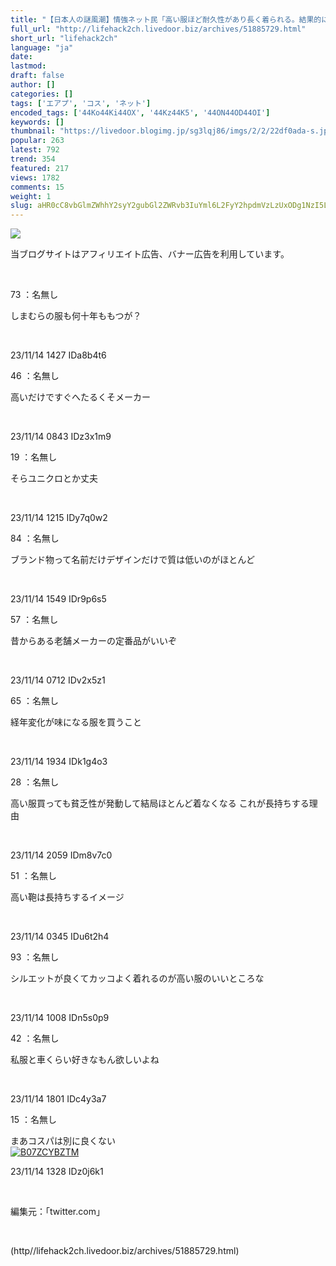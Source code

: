 ```yaml
---
title: "【日本人の謎風潮】情強ネット民「高い服ほど耐久性があり長く着られる。結果的にコスパがいい」←こいつ、服エアプだった‥‥"
full_url: "http://lifehack2ch.livedoor.biz/archives/51885729.html"
short_url: "lifehack2ch"
language: "ja"
date: 
lastmod: 
draft: false
author: []
categories: []
tags: ['エアプ', 'コス', 'ネット']
encoded_tags: ['44Ko44Ki44OX', '44Kz44K5', '44ON44OD44OI']
keywords: []
thumbnail: "https://livedoor.blogimg.jp/sg3lqj86/imgs/2/2/22df0ada-s.jpg"
popular: 263
latest: 792
trend: 354
featured: 217
views: 1782
comments: 15
weight: 1
slug: aHR0cC8vbGlmZWhhY2syY2gubGl2ZWRvb3IuYml6L2FyY2hpdmVzLzUxODg1NzI5Lmh0bWw=
---
```


![](https://livedoor.blogimg.jp/sg3lqj86/imgs/2/2/22df0ada-s.jpg)

<div><p>当ブログサイトはアフィリエイト広告、バナー広告を利用しています。</p> <p></p><br> <p class='t_name'>73 ：名無し</p> <p class='r4'>しまむらの服も何十年ももつが？ </p><br><p>23/11/14 1427 IDa8b4t6</p> <p class='t_name'>46 ：名無し</p> <p class='r4'>高いだけですぐへたるくそメーカー </p><br><p>23/11/14 0843 IDz3x1m9</p> <p class='t_name'>19 ：名無し</p> <p class='r4'>そらユニクロとか丈夫 </p><br><p>23/11/14 1215 IDy7q0w2</p> <p class='t_name'>84 ：名無し</p> <p class='r4'>ブランド物って名前だけデザインだけで質は低いのがほとんど </p><br><p>23/11/14 1549 IDr9p6s5</p> <p class='t_name'>57 ：名無し</p> <p class='r4'>昔からある老舗メーカーの定番品がいいぞ </p><br><p>23/11/14 0712 IDv2x5z1</p> <p class='t_name'>65 ：名無し</p> <p class='r4'>経年変化が味になる服を買うこと </p><br><p>23/11/14 1934 IDk1g4o3</p> <p class='t_name'>28 ：名無し</p> <p class='r4'>高い服買っても貧乏性が発動して結局ほとんど着なくなる これが長持ちする理由 </p><br><p>23/11/14 2059 IDm8v7c0</p> <p class='t_name'>51 ：名無し</p> <p class='r4'>高い鞄は長持ちするイメージ </p><br><p>23/11/14 0345 IDu6t2h4</p> <p class='t_name'>93 ：名無し</p> <p class='r4'>シルエットが良くてカッコよく着れるのが高い服のいいところな </p><br><p>23/11/14 1008 IDn5s0p9</p> <p class='t_name'>42 ：名無し</p> <p class='r4'>私服と車くらい好きなもん欲しいよね </p><br><p>23/11/14 1801 IDc4y3a7</p> <p class='t_name'>15 ：名無し</p> <p class='r2'>まあコスパは別に良くない<br><a href='https//www.amazon.co.jp/dp/B07ZCYBZTM/?tag=nishiky24-22' target='_blank'><img src='https//m.media-amazon.com/images/I/51T8gh1uqaL._SL500_.jpg' alt='B07ZCYBZTM' border='0'></a> </p><p>23/11/14 1328 IDz0j6k1</p> <br><p class='p_url'>編集元：「twitter.com」</p> <br clear='all'></div>

(http//lifehack2ch.livedoor.biz/archives/51885729.html)
